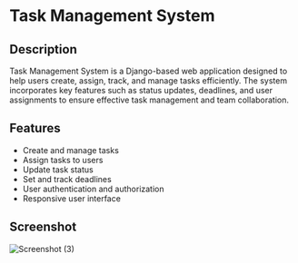 # Task Management System

## Description

Task Management System is a Django-based web application designed to help users create, assign, track, and manage tasks efficiently. The system incorporates key features such as status updates, deadlines, and user assignments to ensure effective task management and team collaboration.

## Features

- Create and manage tasks
- Assign tasks to users
- Update task status
- Set and track deadlines
- User authentication and authorization
- Responsive user interface

## Screenshot


![Screenshot (3)](https://github.com/user-attachments/assets/91290030-889f-4293-9038-55bdd4170b52)

